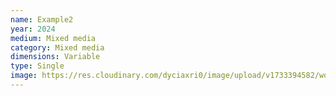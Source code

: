 ```yaml
---
name: Example2
year: 2024
medium: Mixed media
category: Mixed media
dimensions: Variable
type: Single
image: https://res.cloudinary.com/dyciaxri0/image/upload/v1733394582/words-falling/test_files/Heinemann_The-Sound-of-Words-Falling_Jahn-und-Jahn_Munich_15_web_wrnwfo.jpg
---
```

